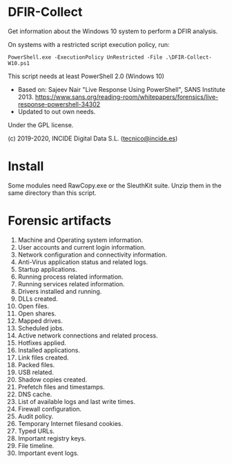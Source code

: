 # DFIR-Collect

Get information about the Windows 10 system to perform a DFIR analysis.

On systems with a restricted script execution policy, run:

```
PowerShell.exe -ExecutionPolicy UnRestricted -File .\DFIR-Collect-W10.ps1
```

This script needs at least PowerShell 2.0 (Windows 10)

- Based on:  Sajeev Nair "Live Response Using PowerShell", SANS Institute 2013. <https://www.sans.org/reading-room/whitepapers/forensics/live-response-powershell-34302>
- Updated to out own needs.

Under the GPL license.

(c) 2019-2020, INCIDE Digital Data S.L. (tecnico@incide.es)

# Install

Some modules need RawCopy.exe or the SleuthKit suite. Unzip them in the same directory than this script.

# Forensic artifacts

01. Machine and Operating system information.
02. User accounts and current login information.
03. Network configuration and connectivity information.
04. Anti-Virus application status and related logs.
05. Startup applications.
06. Running process related information.
07. Running services related information.
08. Drivers installed and running.
09. DLLs created.
10. Open files.
11. Open shares.
12. Mapped drives.
13. Scheduled jobs.
14. Active network connections and related process.
15. Hotfixes applied.
16. Installed applications.
17. Link files created.
18. Packed files.
19. USB related.
20. Shadow copies created.
21. Prefetch files and timestamps.
22. DNS cache.
23. List of available logs and last write times.
24. Firewall configuration.
25. Audit policy.
26. Temporary Internet filesand cookies.
27. Typed URLs.
28. Important registry keys.
29. File timeline.
30. Important event logs.
